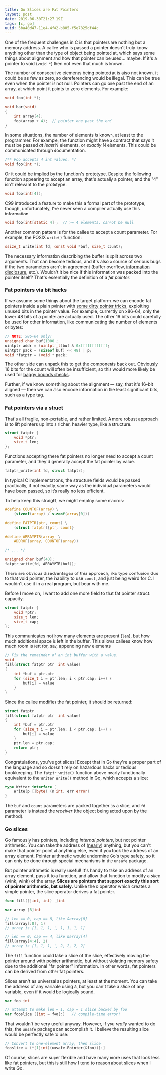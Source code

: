 ```yaml
---
title: Go Slices are Fat Pointers
layout: post
date: 2019-06-30T21:27:19Z
tags: [c, go]
uuid: 5ba40d47-11e4-4f82-b805-f5e7825df44c
---
```


One of the frequent challenges in C is that pointers are nothing but a
memory address. A callee who is passed a pointer doesn't truly know
anything other than the type of object being pointed at, which says some
things about alignment and how that pointer can be used… maybe. If it's
a pointer to void (`void *`) then not even that much is known.

The number of consecutive elements being pointed at is also not known.
It could be as few as zero, so dereferencing would be illegal. This can
be true even when the pointer is not null. Pointers can go one past the
end of an array, at which point it points to zero elements. For example:

```c
void foo(int *);

void bar(void)
{
    int array[4];
    foo(array + 4);  // pointer one past the end
}
```

In some situations, the number of elements *is* known, at least to the
programmer. For example, the function might have a contract that says it
must be passed *at least* N elements, or *exactly* N elements. This
could be communicated through documentation.

```c
/** Foo accepts 4 int values. */
void foo(int *);
```

Or it could be implied by the function's prototype. Despite the
following function appearing to accept an array, that's actually a
pointer, and the "4" isn't relevant to the prototype.

```c
void foo(int[4]);
```

C99 introduced a feature to make this a formal part of the prototype,
though, unfortunately, I've never seen a compiler actually use this
information.

```c
void foo(int[static 4]);  // >= 4 elements, cannot be null
```

Another common pattern is for the callee to accept a count parameter.
For example, the POSIX `write()` function:

```c
ssize_t write(int fd, const void *buf, size_t count);
```

The necessary information describing the buffer is split across two
arguments. That can become tedious, and it's also a source of serious
bugs if the two parameters aren't in agreement (buffer overflow,
[information disclosure][disc], etc.). Wouldn't it be nice if this
information was packed into the pointer itself? That's essentially the
definition of a *fat pointer*.

### Fat pointers via bit hacks

If we assume some things about the target platform, we can encode fat
pointers inside a plain pointer with [some dirty pointer
tricks][uintptr], exploiting unused bits in the pointer value. For
example, currently on x86-64, only the lower 48 bits of a pointer are
actually used. The other 16 bits could carefully be used for other
information, like communicating the number of elements or bytes:

```c
// NOTE: x86-64 only!
unsigned char buf[1000];
uintptr addr = (uintptr_t)buf & 0xffffffffffff;
uintptr pack = (sizeof(buf) << 48) | p;
void *fatptr = (void *)pack;
```

The other side can unpack this to get the components back out. Obviously
16 bits for the count will often be insufficient, so this would more
likely be used for [baggy bounds checks][bb].

Further, if we know something about the alignment — say, that it's
16-bit aligned — then we can also encode information in the least
significant bits, such as a type tag.

### Fat pointers via a struct

That's all fragile, non-portable, and rather limited. A more robust
approach is to lift pointers up into a richer, heavier type, like a
structure.

```c
struct fatptr {
    void *ptr;
    size_t len;
};
```

Functions accepting these fat pointers no longer need to accept a count
parameter, and they'd generally accept the fat pointer by value.

```c
fatptr_write(int fd, struct fatptr);
```

In typical C implementations, the structure fields would be passed
practically, if not exactly, same way as the individual parameters would
have been passed, so it's really no less efficient.

To help keep this straight, we might employ some macros:

```c
#define COUNTOF(array) \
    (sizeof(array) / sizeof(array[0]))

#define FATPTR(ptr, count) \
    (struct fatptr){ptr, count}

#define ARRAYPTR(array) \
    ADDROF(array, COUNTOF(array))

/* ... */

unsigned char buf[40];
fatptr_write(fd, ARRAYPTR(buf));
```

There are obvious disadvantages of this approach, like type confusion
due to that void pointer, the inability to use `const`, and just being
weird for C. I wouldn't use it in a real program, but bear with me.

Before I move on, I want to add one more field to that fat pointer
struct: capacity.

```c
struct fatptr {
    void *ptr;
    size_t len;
    size_t cap;
};
```

This communicates not how many elements are present (`len`), but how
much additional space is left in the buffer. This allows callees know
how much room is left for, say, appending new elements.

```c
// Fix the remainder of an int buffer with a value.
void
fill(struct fatptr ptr, int value)
{
    int *buf = ptr.ptr;
    for (size_t i = ptr.len; i < ptr.cap; i++) {
        buf[i] = value;
    }
}
```

Since the callee modifies the fat pointer, it should be returned:

```c
struct fatptr
fill(struct fatptr ptr, int value)
{
    int *buf = ptr.ptr;
    for (size_t i = ptr.len; i < ptr.cap; i++) {
        buf[i] = value;
    }
    ptr.len = ptr.cap;
    return ptr;
}
```

Congratulations, you've got slices! Except that in Go they're a proper
part of the language and so doesn't rely on hazardous hacks or tedious
bookkeeping. The `fatptr_write()` function above nearly functionally
equivalent to the `Writer.Write()` method in Go, which accepts a slice:

```go
type Writer interface {
	Write(p []byte) (n int, err error)
}
```

The `buf` and `count` parameters are packed together as a slice, and
`fd` parameter is instead the *receiver* (the object being acted upon by
the method).

### Go slices

Go famously has pointers, including *internal pointers*, but not pointer
arithmetic. You can take the address of ([nearly][addr]) anything, but
you can't make that pointer point at anything else, even if you took the
address of an array element. Pointer arithmetic would undermine Go's
type safety, so it can only be done through special mechanisms in the
`unsafe` package.

But pointer arithmetic is really useful! It's handy to take an address
of an array element, pass it to a function, and allow that function to
modify a *slice* (wink, wink) of the array. **Slices are pointers that
support exactly this sort of pointer arithmetic, but safely.** Unlike
the `&` operator which creates a simple pointer, the slice operator
derives a fat pointer.

```go
func fill([]int, int) []int

var array [8]int

// len == 0, cap == 8, like &array[0]
fill(array[:0], 1)
// array is [1, 1, 1, 1, 1, 1, 1, 1]

// len == 0, cap == 4, like &array[4]
fill(array[4:4], 2)
// array is [1, 1, 1, 1, 2, 2, 2, 2]
```

The `fill` function could take a slice of the slice, effectively moving
the pointer around with pointer arithmetic, but without violating memory
safety due to the additional "fat pointer" information. In other words,
fat pointers can be derived from other fat pointers.

Slices aren't as universal as pointers, at least at the moment. You can
take the address of any variable using `&`, but you can't take a *slice*
of any variable, even if it would be logically sound.

```go
var foo int

// attempt to make len = 1, cap = 1 slice backed by foo
var fooslice []int = foo[:]   // compile-time error!
```

That wouldn't be very useful anyway. However, if you *really* wanted to
do this, the `unsafe` package can accomplish it. I believe the resulting
slice would be perfectly safe to use:

```go
// Convert to one-element array, then slice
fooslice = (*[1]int)(unsafe.Pointer(&foo))[:]
```

Of course, slices are super flexible and have many more uses that look
less like fat pointers, but this is still how I tend to reason about
slices when I write Go.


[addr]: https://utcc.utoronto.ca/~cks/space/blog/programming/GoAddressableValues
[bb]: https://www.usenix.org/legacy/event/sec09/tech/full_papers/akritidis.pdf
[disc]: /blog/2017/07/19/
[uintptr]: /blog/2016/05/30/
